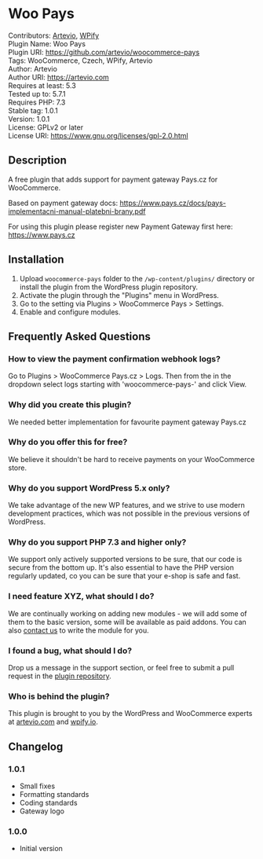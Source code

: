 # Woo Pays
Contributors: [Artevio](https://artevio.com), [WPify](https://wpify.io) \
Plugin Name: Woo Pays\
Plugin URI: https://github.com/artevio/woocommerce-pays \
Tags: WooCommerce, Czech, WPify, Artevio\
Author: Artevio\
Author URI: https://artevio.com \
Requires at least: 5.3\
Tested up to: 5.7.1\
Requires PHP: 7.3\
Stable tag: 1.0.1\
Version: 1.0.1\
License: GPLv2 or later\
License URI: https://www.gnu.org/licenses/gpl-2.0.html

## Description ##

A free plugin that adds support for payment gateway Pays.cz for WooCommerce.

Based on payment gateway docs: https://www.pays.cz/docs/pays-implementacni-manual-platebni-brany.pdf

For using this plugin please register new Payment Gateway first here: https://www.pays.cz

## Installation ##

1. Upload `woocommerce-pays` folder to the `/wp-content/plugins/` directory or install the plugin from the WordPress plugin repository.
2. Activate the plugin through the "Plugins" menu in WordPress.
3. Go to the setting via  Plugins > WooCommerce Pays > Settings.
4. Enable and configure modules.

## Frequently Asked Questions ##

### How to view the payment confirmation webhook logs? ###

Go to Plugins > WooCommerce Pays.cz > Logs. Then from the in the dropdown select logs starting with 'woocommerce-pays-' and click View.

### Why did you create this plugin? ###

We needed better implementation for favourite payment gateway Pays.cz 

### Why do you offer this for free? ###

We believe it shouldn't be hard to receive payments on your WooCommerce store.

### Why do you support WordPress 5.x only? ###

We take advantage of the new WP features, and we strive to use modern development practices, which was not possible in the previous versions of WordPress.

### Why do you support PHP 7.3 and higher only? ###

We support only actively supported versions to be sure, that our code is secure from the bottom up. It's also essential to have the PHP version regularly updated, co you can be sure that your e-shop is safe and fast.

### I need feature XYZ, what should I do? ###

We are continually working on adding new modules - we will add some of them to the basic version, some will be available as paid addons. You can also [contact us](https://artevio.com) to write the module for you.

### I found a bug, what should I do? ###

Drop us a message in the support section, or feel free to submit a pull request in the [plugin repository](https://github.com/artevio/woocommerce-pays).

### Who is behind the plugin? ###

This plugin is brought to you by the WordPress and WooCommerce experts at [artevio.com](https://artevio.com) and [wpify.io](https://wpify.io).

## Changelog ##
### 1.0.1 ###
* Small fixes
* Formatting standards
* Coding standards
* Gateway logo
### 1.0.0 ###
* Initial version
